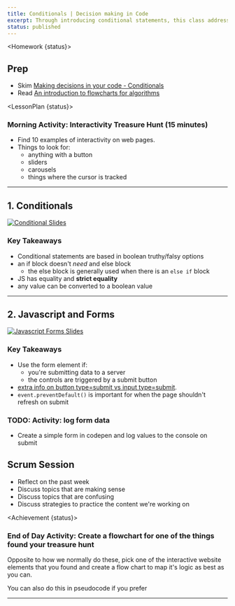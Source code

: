 ```yaml
---
title: Conditionals | Decision making in Code
excerpt: Through introducing conditional statements, this class addresses flowcharting and how it maps algorithmic thinking.
status: published
---
```


<script>
	import Homework from "$lib/components/Homework.svelte";
	import LessonPlan from "$lib/components/LessonPlan.svelte";
	import Achievement from "$lib/components/Achievement.svelte";
</script>

<Homework {status}>

<h2>Prep</h2>

- Skim [Making decisions in your code - Conditionals](https://developer.mozilla.org/en-US/docs/Learn/JavaScript/Building_blocks/conditionals)
- Read [An introduction to flowcharts for algorithms](https://www.geeksforgeeks.org/an-introduction-to-flowcharts/)

</Homework>

<LessonPlan {status}>

### Morning Activity: Interactivity Treasure Hunt (15 minutes)

- Find 10 examples of interactivity on web pages.
- Things to look for:
  - anything with a button
  - sliders
  - carousels
  - things where the cursor is tracked

<!--
<a href="https://gist.github.com/lilyx13/423ffbe6e8da87497b134985ba90ab15">
  <h3>Instructions Link</h3>
  <img src="/images/qr-codes/algorithm-activity.png" alt="activity qr code" class="w-48">
</a>
-->

---

<h2>1. Conditionals</h2>

[![Conditional Slides](/images/slides/cpnt-262/js-conditional-code.png)](/slides/cpnt-262/js-conditional-code)

### Key Takeaways

- Conditional statements are based in boolean truthy/falsy options
- an if block doesn't _need_ and else block
  - the else block is generally used when there is an `else if` block
- JS has equality and **strict equality**
- any value can be converted to a boolean value

---

<h2>2. Javascript and Forms</h2>

[![Javascript Forms Slides](/images/slides/cpnt-262/js-forms.png)](/slides/cpnt-262/js-forms)

### Key Takeaways

- Use the form element if:
  - you're submitting data to a server
  - the controls are triggered by a submit button
- [extra info on button type=submit vs input type=submit](https://html.com/attributes/button-type/#:~:text=Both%20%3Cbutton%20type%3D%22submit,it%20is%20a%20null%20element).
- `event.preventDefault()` is important for when the page shouldn't refresh on submit

### TODO: Activity: log form data

- Create a simple form in codepen and log values to the console on submit

<h2>Scrum Session</h2>

- Reflect on the past week
- Discuss topics that are making sense
- Discuss topics that are confusing
- Discuss strategies to practice the content we're working on

</LessonPlan>

<Achievement {status}>

### End of Day Activity: Create a flowchart for one of the things found your treasure hunt

Opposite to how we normally do these, pick one of the interactive website elements that you found and create a flow chart to map it's logic as best as you can.

You can also do this in pseudocode if you prefer

<!--
- **Focus**: Prioritize coding with [conditional logic](https://developer.mozilla.org/en-US/docs/Learn/JavaScript/Building_blocks/conditionals). Traditional if/else or ternary operators work depending on context
- Suggestion: map a decision from the morning activity in an if/else block

<a href="https://gist.github.com/lilyx13/c81f1e72f83586efcd97206b806fd494">
  <h3>Instructions Link</h3>
  <img src="/images/qr-codes/algorithm-followup-activity.png" alt="activity qr code" class="w-48">
</a>
-->

---

</Achievement>
